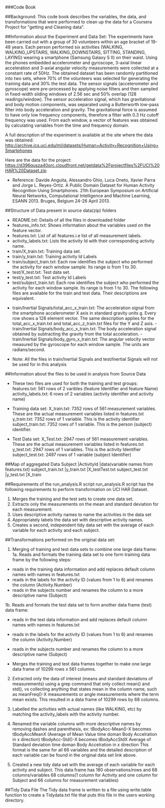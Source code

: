 ###Code Book

##Background:
This code book describes the variables, the data, and transformations that were performed to clean up the data for a Coursera Project for "getting and Cleaning data".

##Information about the Experiment and Data Set:
The experiments have been carried out with a group of 30 volunteers within an age bracket of 19-48 years. 
Each person performed six activities (WALKING, WALKING_UPSTAIRS, WALKING_DOWNSTAIRS, SITTING, STANDING, LAYING) wearing a smartphone (Samsung Galaxy S II) on their waist. 
Using the phones embedded accelerometer and gyroscope, 3-axial linear acceleration and 3-axial angular velocity measurements were collected at a constant rate of 50Hz. 
The obtained dataset has been randomly partitioned into two sets, where 70% of the volunteers was selected for generating the training data and 30% the test data. 
The sensor signals (accelerometer and gyroscope) were pre-processed by applying noise filters and then sampled in fixed-width sliding windows of 2.56 sec and 50% overlap (128 readings/window). 
The sensor acceleration signal, which has gravitational and body motion components, was separated using a Butterworth low-pass filter into body acceleration and gravity. 
The gravitational force is assumed to have only low frequency components, therefore a filter with 0.3 Hz cutoff frequency was used. 
From each window, a vector of features was obtained by calculating variables from the time and frequency domain.

A full description of the experiment is available at the site where the data was obtained: 
http://archive.ics.uci.edu/ml/datasets/Human+Activity+Recognition+Using+Smartphones 

Here are the data for the project: 
https://d396qusza40orc.cloudfront.net/getdata%2Fprojectfiles%2FUCI%20HAR%20Dataset.zip 
* Reference: Davide Anguita, Alessandro Ghio, Luca Oneto, Xavier Parra and Jorge L. Reyes-Ortiz. A Public Domain Dataset for Human Activity Recognition Using Smartphones. 
21th European Symposium on Artificial Neural Networks, Computational Intelligence and Machine Learning, ESANN 2013. Bruges, Belgium 24-26 April 2013.

##Structure of Data present in source data(zip) folders
* README.txt: Details of all the files in downloaded folder
* features_info.txt: Shows information about the variables used on the feature vector.
* features.txt: List of all features.i.e list of all measurement labels.
* activity_labels.txt: Lists the activity Id with their corresponding activity name.
* train/X_train.txt: Training data set.
* train/y_train.txt: Training activity Id Labels
* train/subject_train.txt: Each row identifies the subject who performed the activity for each window sample. Its range is from 1 to 30.
* test/X_test.txt: Test data set.
* test/y_test.txt: Test activity Id Labels
* test/subject_train.txt: Each row identifies the subject who performed the activity for each window sample. Its range is from 1 to 30.
The following files are available for the train and test data. Their descriptions are equivalent. 
- train/Inertial Signals/total_acc_x_train.txt: The acceleration signal from the smartphone accelerometer X axis in standard gravity units g. 
Every row shows a 128 element vector. The same description applies for the total_acc_x_train.txt and total_acc_z_train.txt files for the Y and Z axis. - train/Inertial Signals/body_acc_x_train.txt: The body acceleration signal obtained by subtracting the gravity from 
the total acceleration. - train/Inertial Signals/body_gyro_x_train.txt: The angular velocity vector measured by the gyroscope for each window sample. The units are radians/second.
* Note: All the files in train/Inertial Signals and test/Inertial Signals will not be used for in this analysis

##Information about the files to be used in analysis from Source Data
* These two files are used for both the training and test groups:
features.txt: 561 rows of 2 varibles (feature Identifier and feature Name) 
activity_labels.txt: 6 rows of 2 variables (activity identifier and activity name)

* Training data set:
X_train.txt: 7352 rows of 561 measurement variables. These are the actual measurement variables listed in features.txt
y_train.txt: 7352 rows of 1 variable. This is the activity identifier
subject_train.txt: 7352 rows of 1 variable. This is the person (subject) identifier.

* Test Data set:
X_Test.txt: 2947 rows of 561 measurement variables. These are the actual measurement variables listed in features.txt 
y_test.txt: 2947 rows of 1 variables. This is the activity Identifier
subject_test.txt: 2497 rows of 1 variable (subject Identifier)


##Map of aggregated Data
Subject             |ActivityId    |data(variable names from features.txt)
subject_train.txt   |y_train.txt   |X_testTest.txt
subject_test.txt    |y_test.txt    |X_train

##Requirements of the run_analysis.R script
run_analysis.R script has the following requirements to perform transformation on UCI HAR Dataset.
1. Merges the training and the test sets to create one data set.
2. Extracts only the measurements on the mean and standard deviation for each measurement.
3. Uses descriptive activity names to name the activities in the data set
4. Appropriately labels the data set with descriptive activity names.
5. Creates a second, independent tidy data set with the average of each variable for each activity and each subject.

##Transformations performed on the original data set:
1. Merging of training and test data sets to combine one large data frame:
1a. Reads and formats the training data set to one form training data frame by the following steps:
* reads in the training data information and add replaces default column names with names in features.txt
* reads in the labels for the activity ID (values from 1 to 6) and renames the column (Activity.Number)
* reads in the subjects number and renames the column to a more descriptive name (Subject)

1b. Reads and formats the test data set to form another data frame (test) data frame:
* reads in the test data information and add replaces default column names with names in features.txt
* reads in the labels for the activity ID (values from 1 to 6) and renames the column (Activity.Number)
* reads in the subjects number and renames the column to a more descriptive name (Subject)

* Merges the training and test data frames together to make one large data frame of 10299 rows x 561 columns.

2. Extracted only the data of interest (means and standard deviations of measurements) using a grep command that 
only collect mean() and std(), vs collecting anything that states mean in the column name, such as meanFreq()-X measurements 
or angle measurements where the term mean exists. This resulted in a data frame of 10299 rows by 68 columns.

3. Labelled the activities with actual names (like WALKING, etc) by matching the activity_labels with the activity number.

4. Renamed the variable columns with more descriptive names by removing dashes and parenthesis, ex:
tBodyAcc-Mean()-X becomes tBodyAccMeanX	(Average of Mean Value time doman Body Accelration in x direction)
tBodyAcc-Std()-X becomes tBodyAccStdX	Average of Standard deviation time doman Body Accelration in x direction
This format is the same for all 66 variables and the detailed description of each variable can be found in the original data set link above.

5. Created a new tidy data set with the average of each variable for each activity and subject.
This data frame has 180 observations/rows and 68 columns/variables
68 columns(1 column for Activity and one column for Subject and 66 columns for measurement variables)

##Tidy Data File
The Tidy data frame is written to a file using write.table function to create a 
Tidydata.txt file that puts this file in the users working directory.
